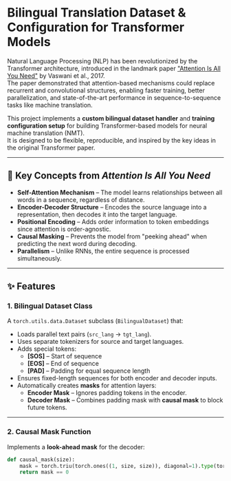 # Bilingual Translation Dataset & Configuration for Transformer Models

Natural Language Processing (NLP) has been revolutionized by the Transformer architecture, introduced in the landmark paper ["Attention Is All You Need"](https://arxiv.org/abs/1706.03762) by Vaswani et al., 2017.  
The paper demonstrated that attention-based mechanisms could replace recurrent and convolutional structures, enabling faster training, better parallelization, and state-of-the-art performance in sequence-to-sequence tasks like machine translation.

This project implements a **custom bilingual dataset handler** and **training configuration setup** for building Transformer-based models for neural machine translation (NMT).  
It is designed to be flexible, reproducible, and inspired by the key ideas in the original Transformer paper.

---

## 📜 Key Concepts from *Attention Is All You Need*
- **Self-Attention Mechanism** – The model learns relationships between all words in a sequence, regardless of distance.
- **Encoder-Decoder Structure** – Encodes the source language into a representation, then decodes it into the target language.
- **Positional Encoding** – Adds order information to token embeddings since attention is order-agnostic.
- **Causal Masking** – Prevents the model from "peeking ahead" when predicting the next word during decoding.
- **Parallelism** – Unlike RNNs, the entire sequence is processed simultaneously.

---

## ✨ Features

### 1. **Bilingual Dataset Class**
A `torch.utils.data.Dataset` subclass (`BilingualDataset`) that:
- Loads parallel text pairs (`src_lang` → `tgt_lang`).
- Uses separate tokenizers for source and target languages.
- Adds special tokens:  
  - **[SOS]** – Start of sequence
  - **[EOS]** – End of sequence
  - **[PAD]** – Padding for equal sequence length
- Ensures fixed-length sequences for both encoder and decoder inputs.
- Automatically creates **masks** for attention layers:
  - **Encoder Mask** – Ignores padding tokens in the encoder.
  - **Decoder Mask** – Combines padding mask with **causal mask** to block future tokens.

---

### 2. **Causal Mask Function**
Implements a **look-ahead mask** for the decoder:
```python
def causal_mask(size):
    mask = torch.triu(torch.ones((1, size, size)), diagonal=1).type(torch.int)
    return mask == 0
